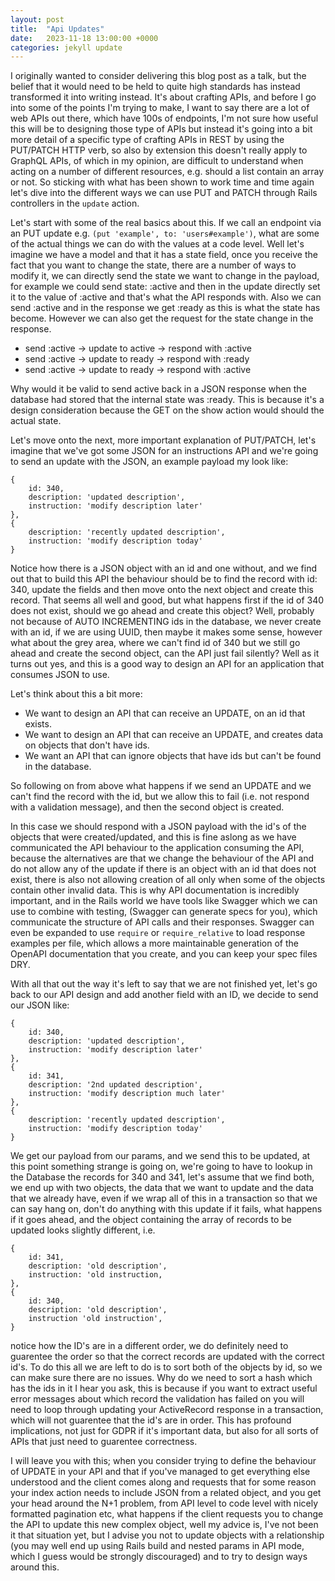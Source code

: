 ```yaml
---
layout: post
title:  "Api Updates"
date:   2023-11-18 13:00:00 +0000
categories: jekyll update
---
```


I originally wanted to consider delivering this blog post as a talk, but the belief that it would need to be held to quite high standards has instead transformed it into writing instead. It's about crafting APIs, and before I go into some of the points I'm trying to make, I want to say there are a lot of web APIs out there, which have 100s of endpoints, I'm not sure how useful this will be to designing those type of APIs but instead it's going into a bit more detail of a specific type of crafting APIs in REST by using the PUT/PATCH HTTP verb, so also by extension this doesn't really apply to GraphQL APIs, of which in my opinion, are difficult to understand when acting on a number of different resources, e.g. should a list contain an array or not. So sticking with what has been shown to work time and time again let's dive into the different ways we can use PUT and PATCH through Rails controllers in the `update` action.

Let's start with some of the real basics about this. If we call an endpoint via an PUT update e.g. `(put 'example', to: 'users#example')`, what are some of the actual things we can do with the values at a code level. Well let's imagine we have a model and that it has a state field, once you receive the fact that you want to change the state, there are a number of ways to modify it, we can directly send the state we want to change in the payload, for example we could send state: :active and then in the update directly set it to the value of :active and that's what the API responds with. Also we can send :active and in the response we get :ready as this is what the state has become. However we can also get the request for the state change in the response.
  * send :active -> update to active -> respond with :active
  * send :active -> update to ready -> respond with :ready
  * send :active -> update to ready -> respond with :active

Why would it be valid to send active back in a JSON response when the database had stored that the internal state was :ready. This is because it's a design consideration because the GET on the show action would should the actual state.

Let's move onto the next, more important explanation of PUT/PATCH, let's imagine that we've got some JSON for an instructions API and we're going to send an update with the JSON, an example payload my look like:

```
{
    id: 340,
    description: 'updated description',
    instruction: 'modify description later'
},
{
    description: 'recently updated description',
    instruction: 'modify description today'
}
```

Notice how there is a JSON object with an id and one without, and we find out that to build this API the behaviour should be to find the record with id: 340, update the fields and then move onto the next object and create this record. That seems all well and good, but what happens first if the id of 340 does not exist, should we go ahead and create this object? Well, probably not because of AUTO INCREMENTING ids in the database, we never create with an id, if we are using UUID, then maybe it makes some sense, however what about the grey area, where we can't find id of 340 but we still go ahead and create the second object, can the API just fail silently? Well as it turns out yes, and this is a good way to design an API for an application that consumes JSON to use.

Let's think about this a bit more:

  * We want to design an API that can receive an UPDATE, on an id that exists.
  * We want to design an API that can receive an UPDATE, and creates data on objects that don't have ids.
  * We want an API that can ignore objects that have ids but can't be found in the database.

So following on from above what happens if we send an UPDATE and we can't find the record with the id, but we allow this to fail (i.e. not respond with a validation message), and then the second object is created.
  
In this case we should respond with a JSON payload with the id's of the objects that were created/updated, and this is fine aslong as we have communicated the API behaviour to the application consuming the API, because the alternatives are that we change the behaviour of the API and do not allow any of the update if there is an object with an id that does not exist, there is also not allowing creation of all only when some of the objects contain other invalid data. This is why API documentation is incredibly important, and in the Rails world we have tools like Swagger which we can use to combine with testing, (Swagger can generate specs for you), which communicate the structure of API calls and their responses. Swagger can even be expanded to use `require` or `require_relative` to load response examples per file, which allows a more maintainable generation of the OpenAPI documentation that you create, and you can keep your spec files DRY.

With all that out the way it's left to say that we are not finished yet, let's go back to our API design and add another field with an ID, we decide to send our JSON like:

```
{
    id: 340,
    description: 'updated description',
    instruction: 'modify description later'
},
{
    id: 341,
    description: '2nd updated description',
    instruction: 'modify description much later'
},
{
    description: 'recently updated description',
    instruction: 'modify description today'
}
```

We get our payload from our params, and we send this to be updated, at this point something strange is going on, we're going to have to lookup in the Database the records for 340 and 341, let's assume that we find both, we end up with two objects, the data that we want to update and the data that we already have, even if we wrap all of this in a transaction so that we can say hang on, don't do anything with this update if it fails, what happens if it goes ahead, and the object containing the array of records to be updated looks slightly different, i.e.

```
{
    id: 341,
    description: 'old description',
    instruction: 'old instruction,
},
{
    id: 340,
    description: 'old description',
    instruction 'old instruction',
}
```

notice how the ID's are in a different order, we do definitely need to guarentee the order so that the correct records are updated with the correct id's. To do this all we are left to do is to sort both of the objects by id, so we can make sure there are no issues. Why do we need to sort a hash which has the ids in it I hear you ask, this is because if you want to extract useful error messages about which record the validation has failed on you will need to loop through updating your ActiveRecord response in a transaction, which will not guarentee that the id's are in order. This has profound implications, not just for GDPR if it's important data, but also for all sorts of APIs that just need to guarentee correctness.

I will leave you with this; when you consider trying to define the behaviour of UPDATE in your API and that if you've managed to get everything else understood and the client comes along and requests that for some reason your index action needs to include JSON from a related object, and you get your head around the N+1 problem, from API level to code level with nicely formatted pagination etc, what happens if the client requests you to change the API to update this new complex object, well my advice is, I've not been it that situation yet, but I advise you not to update objects with a relationship (you may well end up using Rails build and nested params in API mode, which I guess would be strongly discouraged) and to try to design ways around this. 